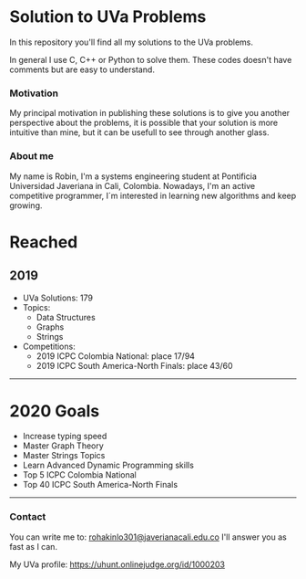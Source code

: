 # Solution to UVa Problems
In this repository you'll find all my solutions to the UVa problems.

In general I use C, C++ or Python to solve them. These codes doesn't have comments but are easy to understand.

### Motivation
My principal motivation in publishing these solutions is to give you another perspective about the problems, it is possible that your solution is more intuitive than mine, but it can be usefull to see through another glass.

### About me
My name is Robin, I'm a systems engineering student at Pontificia Universidad Javeriana in Cali, Colombia. Nowadays, I'm an active competitive programmer, I´m interested in learning new algorithms and keep growing.

# Reached
## 2019
* UVa Solutions: 179
* Topics: 
    * Data Structures
    * Graphs
    * Strings
* Competitions:
    * 2019 ICPC Colombia National: place 17/94
    * 2019 ICPC South America-North Finals: place 43/60

---
# 2020 Goals

* Increase typing speed
* Master Graph Theory
* Master Strings Topics
* Learn Advanced Dynamic Programming skills
* Top 5 ICPC Colombia National
* Top 40 ICPC South America-North Finals

---

### Contact
You can write me to: rohakinlo301@javerianacali.edu.co
I'll answer you as fast as I can.

My UVa profile: https://uhunt.onlinejudge.org/id/1000203

